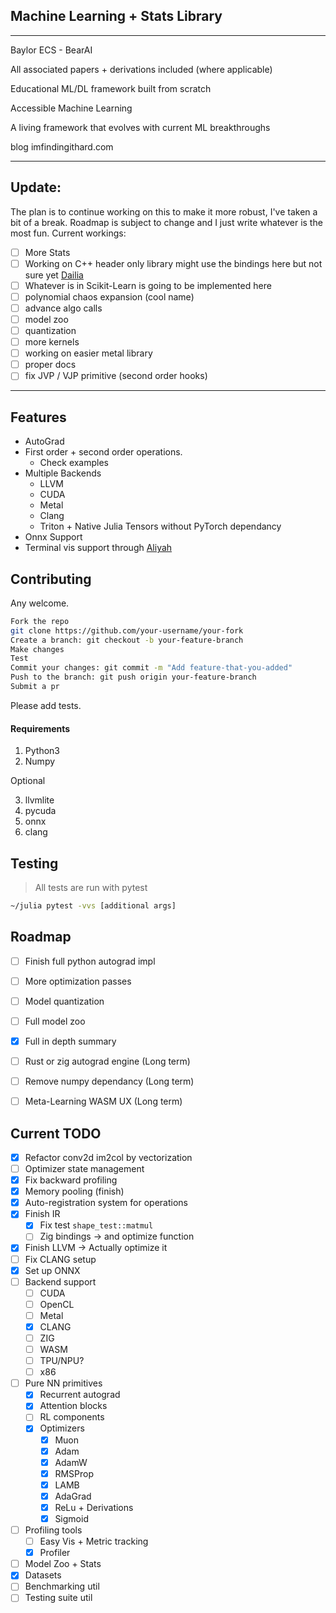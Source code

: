 ## Machine Learning + Stats Library 

---
Baylor ECS - BearAI

All associated papers + derivations included (where applicable)

Educational ML/DL framework built from scratch

Accessible Machine Learning

A living framework that evolves with current ML breakthroughs

blog imfindingithard.com

---

## Update: 
The plan is to continue working on this to make it more robust, I've taken a bit of a break. Roadmap is subject to change and I just write whatever is the most fun.
Current workings:
- [ ] More Stats 
- [ ] Working on C++ header only library might use the bindings here but not sure yet [Dailia](https://github.com/lovechants/dalia)
- [ ] Whatever is in Scikit-Learn is going to be implemented here 
- [ ] polynomial chaos expansion (cool name)
- [ ] advance algo calls
- [ ] model zoo 
- [ ] quantization 
- [ ] more kernels 
- [ ] working on easier metal library 
- [ ] proper docs 
- [ ] fix JVP / VJP primitive (second order hooks)

---

## Features 

- AutoGrad
- First order + second order operations.
    - Check examples
- Multiple Backends
    - LLVM 
    - CUDA
    - Metal
    - Clang 
    - Triton + Native Julia Tensors without PyTorch dependancy
- Onnx Support 
- Terminal vis support through [Aliyah](https://github.com/lovechants/Aliyah/tree/main)

## Contributing 
Any welcome.
```bash
Fork the repo
git clone https://github.com/your-username/your-fork
Create a branch: git checkout -b your-feature-branch
Make changes
Test 
Commit your changes: git commit -m "Add feature-that-you-added"
Push to the branch: git push origin your-feature-branch
Submit a pr
```
Please add tests.

#### Requirements
1. Python3
2. Numpy

Optional

3. llvmlite
4. pycuda
5. onnx 
6. clang 

## Testing 

> All tests are run with pytest

```bash
~/julia pytest -vvs [additional args]
```

## Roadmap
- [ ] Finish full python autograd impl 
- [ ] More optimization passes 
- [ ] Model quantization 
- [ ] Full model zoo 
- [X] Full in depth summary
- [ ] Rust or zig autograd engine (Long term)
- [ ] Remove numpy dependancy (Long term)
- [ ] Meta-Learning WASM UX (Long term)


## Current TODO
- [X] Refactor conv2d im2col by vectorization
- [ ] Optimizer state management
- [X] Fix backward profiling 
- [X] Memory pooling (finish)
- [X] Auto-registration system for operations
- [x] Finish IR 
    - [X] Fix test `shape_test::matmul`
    - [ ] Zig bindings -> and optimize function 
- [x] Finish LLVM -> Actually optimize it  
- [ ] Fix CLANG setup
- [x] Set up ONNX 
- [ ] Backend support 
    - [ ] CUDA 
    - [ ] OpenCL 
    - [ ] Metal 
    - [x] CLANG 
    - [ ] ZIG 
    - [ ] WASM 
    - [ ] TPU/NPU?
    - [ ] x86
- [ ] Pure NN primitives  
    - [X] Recurrent autograd 
    - [X] Attention blocks
    - [ ] RL components
    - [x] Optimizers 
        - [x] Muon 
        - [x] Adam 
        - [x] AdamW 
        - [x] RMSProp 
        - [x] LAMB 
        - [x] AdaGrad
        - [x] ReLu + Derivations 
        - [x] Sigmoid 
- [ ] Profiling tools 
    - [ ] Easy Vis + Metric tracking 
    - [x] Profiler
- [ ] Model Zoo + Stats
- [X] Datasets
- [ ] Benchmarking util
- [ ] Testing suite util
